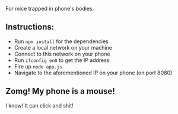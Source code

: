 For mice trapped in phone's bodies.

## Instructions:
* Run `npm install` for the dependencies
* Create a local network on your machine
* Connect to this network on your phone
* Run `ifconfig en0` to get the IP address
* Fire up `node app.js`
* Navigate to the aforementioned IP on your phone (on port 8080)

## Zomg! My phone is a mouse!
I know! It can click and shit!
